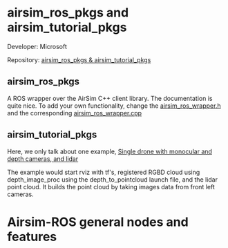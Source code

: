 # airsim_ros_pkgs and airsim_tutorial_pkgs
Developer: Microsoft

Repository: [airsim_ros_pkgs & airsim_tutorial_pkgs](https://github.com/microsoft/AirSim/tree/master/ros/src)

## airsim_ros_pkgs
A ROS wrapper over the AirSim C++ client library. The documentation is quite nice. To add your own functionality,
change the [airsim_ros_wrapper.h](https://github.com/microsoft/AirSim/blob/master/ros/src/airsim_ros_pkgs/include/airsim_ros_wrapper.h)
and the corresponding [airsim_ros_wrapper.cpp](https://github.com/microsoft/AirSim/blob/master/ros/src/airsim_ros_pkgs/src/airsim_ros_wrapper.cpp)

## airsim_tutorial_pkgs
Here, we only talk about one example, [Single drone with monocular and depth cameras, and lidar](https://github.com/microsoft/AirSim/blob/master/docs/airsim_tutorial_pkgs.md)

The example would start rviz with tf's, registered RGBD cloud using depth_image_proc using the depth_to_pointcloud launch file, and the lidar point cloud.
It builds the point cloud by taking images data from front left cameras. 

# Airsim-ROS general nodes and features
